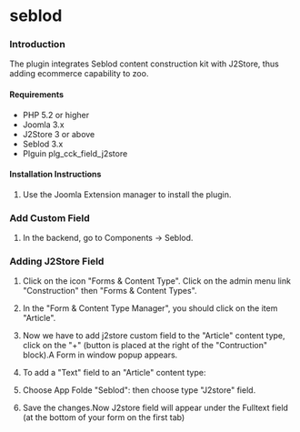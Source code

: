 # seblod

### Introduction

The plugin integrates Seblod content construction kit with J2Store, thus adding ecommerce capability to zoo. 

#### Requirements
* PHP 5.2 or higher
* Joomla 3.x
* J2Store 3 or above
* Seblod 3.x
* Plguin plg_cck_field_j2store

#### Installation Instructions 
1. Use the Joomla Extension manager to install the plugin.


### Add Custom Field 
1. In the backend, go to Components -> Seblod.

### Adding J2Store Field 
1. Click on the icon "Forms & Content Type". Click on the admin menu link "Construction" then "Forms & Content Types".

2. In the "Form & Content Type Manager", you should click on the item "Article".

3. Now we have to add j2store custom field to the "Article" content type, click on the "+" (button is placed at the right of the "Contruction"  block).A Form in window popup appears.

4. To add a "Text" field to an "Article" content type:
5. Choose App Folde "Seblod": then choose type "J2store" field.
6. Save the changes.Now J2store field will appear under the Fulltext field (at the bottom of your form on the first tab) 



 